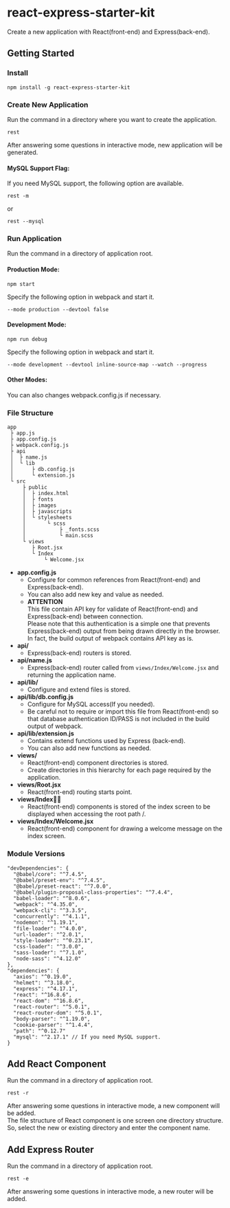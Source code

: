 # react-express-starter-kit

Create a new application with React(front-end) and Express(back-end).

## Getting Started

### Install

```
npm install -g react-express-starter-kit
```

### Create New Application

Run the command in a directory where you want to create the application.

```
rest
```

After answering some questions in interactive mode, new application will be generated.

#### MySQL Support Flag:

If you need MySQL support, the following option are available.

```
rest -m
```
or 
```
rest --mysql
```

### Run Application

Run the command in a directory of application root.

#### Production Mode:

```
npm start
```

Specify the following option in webpack and start it.  

`--mode production --devtool false`

#### Development Mode:

```
npm run debug
```

Specify the following option in webpack and start it.  

`--mode development --devtool inline-source-map --watch --progress`

#### Other Modes:

You can also changes webpack.config.js if necessary.

### File Structure

```
app
 ├ app.js
 ├ app.config.js
 ├ webpack.config.js
 ├ api
 │  ├ name.js
 │  └ lib
 │      ├ db.config.js
 │      └ extension.js
 └ src
     ├ public
     │  ├ index.html
     │  ├ fonts
     │  ├ images
     │  ├ javascripts
     │  └ stylesheets
     │       └ scss
     │           ├ _fonts.scss
     │           └ main.scss
     └ views
        ├ Root.jsx
        └ Index
            └ Welcome.jsx
```

* **app.config.js**
  * Configure for common references from React(front-end) and Express(back-end).
  * You can also add new key and value as needed.
  * **ATTENTION**  
  This file contain API key for validate of  React(front-end) and Express(back-end) between connection.  
  Please note that this authentication is a simple one that prevents Express(back-end) output from being drawn directly in the browser.  
  In fact, the build output of webpack contains API key as is.
* **api/**
  * Express(back-end) routers is stored.
* **api/name.js**
  * Express(back-end) router called from `views/Index/Welcome.jsx` and returning the application name.
* **api/lib/**
  * Configure and extend files is stored.
* **api/lib/db.config.js**
  * Configure for MySQL access(If you needed).
  * Be careful not to require or import this file from React(front-end) so that database authentication ID/PASS is not included in the build output of webpack.
* **api/lib/extension.js**
  * Contains extend functions used by Express (back-end).
  * You can also add new functions as needed.
* **views/**
  * React(front-end) component directories is stored.
  * Create directories in this hierarchy for each page required by the application.
* **views/Root.jsx**
  * React(front-end) routing starts point.
* **views/Index**
  * React(front-end) components is stored of the index screen to be displayed when accessing the root path /.
* **views/Index/Welcome.jsx**
  * React(front-end) component for drawing a welcome message on the index screen.

### Module Versions

```
"devDependencies": {
  "@babel/core": "^7.4.5",
  "@babel/preset-env": "^7.4.5",
  "@babel/preset-react": "^7.0.0",
  "@babel/plugin-proposal-class-properties": "^7.4.4",
  "babel-loader": "^8.0.6",
  "webpack": "^4.35.0",
  "webpack-cli": "^3.3.5",
  "concurrently": "^4.1.1",
  "nodemon": "^1.19.1",
  "file-loader": "^4.0.0",
  "url-loader": "^2.0.1",
  "style-loader": "^0.23.1",
  "css-loader": "^3.0.0",
  "sass-loader": "^7.1.0",
  "node-sass": "^4.12.0"
},
"dependencies": {
  "axios": "^0.19.0",
  "helmet": "^3.18.0",
  "express": "^4.17.1",
  "react": "^16.8.6",
  "react-dom": "^16.8.6",
  "react-router": "^5.0.1",
  "react-router-dom": "^5.0.1",
  "body-parser": "^1.19.0",
  "cookie-parser": "^1.4.4",
  "path": "^0.12.7"
  "mysql": "^2.17.1" // If you need MySQL support.
}
```

## Add React Component

Run the command in a directory of application root.

```
rest -r
```

After answering some questions in interactive mode, a new component will be added.  
The file structure of React component is one screen one directory structure.  
So, select the new or existing directory and enter the component name.

## Add Express Router

Run the command in a directory of application root.

```
rest -e
```

After answering some questions in interactive mode, a new router will be added.